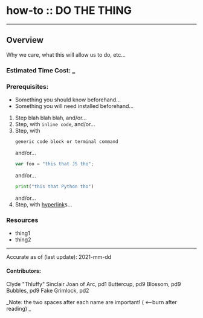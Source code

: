 # how-to :: DO THE THING
---
## Overview
Why we care, what this will allow us to do, etc...

### Estimated Time Cost: _

### Prerequisites:

- Something you should know beforehand...
- Something you will need installed beforehand...

1. Step blah blah blah, and/or...
1. Step, with `inline code`, and/or...
1. Step, with
    ```
    generic code block or terminal command
    ```
   and/or...
    ```javascript
    var foo = "this that JS tho";
    ```
   and/or...
    ```python
    print("this that Python tho")
    ```
   and/or...
1. Step, with [hyperlink](https://xkcd.com)s...


### Resources
* thing1
* thing2

---

Accurate as of (last update): 2021-mm-dd

#### Contributors:
Clyde "Thluffy" Sinclair
Joan of Arc, pd1
Buttercup, pd9
Blossom, pd9
Bubbles, pd9
Fake Grimlock, pd2

_Note: the two spaces after each name are important! ( <--burn after reading)  _
